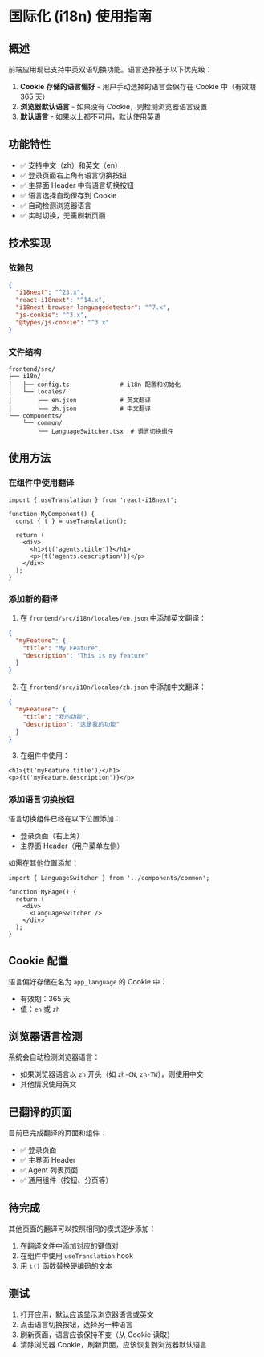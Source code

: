 # 国际化 (i18n) 使用指南

## 概述

前端应用现已支持中英双语切换功能。语言选择基于以下优先级：

1. **Cookie 存储的语言偏好** - 用户手动选择的语言会保存在 Cookie 中（有效期 365 天）
2. **浏览器默认语言** - 如果没有 Cookie，则检测浏览器语言设置
3. **默认语言** - 如果以上都不可用，默认使用英语

## 功能特性

- ✅ 支持中文（zh）和英文（en）
- ✅ 登录页面右上角有语言切换按钮
- ✅ 主界面 Header 中有语言切换按钮
- ✅ 语言选择自动保存到 Cookie
- ✅ 自动检测浏览器语言
- ✅ 实时切换，无需刷新页面

## 技术实现

### 依赖包

```json
{
  "i18next": "^23.x",
  "react-i18next": "^14.x",
  "i18next-browser-languagedetector": "^7.x",
  "js-cookie": "^3.x",
  "@types/js-cookie": "^3.x"
}
```

### 文件结构

```
frontend/src/
├── i18n/
│   ├── config.ts              # i18n 配置和初始化
│   └── locales/
│       ├── en.json            # 英文翻译
│       └── zh.json            # 中文翻译
└── components/
    └── common/
        └── LanguageSwitcher.tsx  # 语言切换组件
```

## 使用方法

### 在组件中使用翻译

```tsx
import { useTranslation } from 'react-i18next';

function MyComponent() {
  const { t } = useTranslation();
  
  return (
    <div>
      <h1>{t('agents.title')}</h1>
      <p>{t('agents.description')}</p>
    </div>
  );
}
```

### 添加新的翻译

1. 在 `frontend/src/i18n/locales/en.json` 中添加英文翻译：
```json
{
  "myFeature": {
    "title": "My Feature",
    "description": "This is my feature"
  }
}
```

2. 在 `frontend/src/i18n/locales/zh.json` 中添加中文翻译：
```json
{
  "myFeature": {
    "title": "我的功能",
    "description": "这是我的功能"
  }
}
```

3. 在组件中使用：
```tsx
<h1>{t('myFeature.title')}</h1>
<p>{t('myFeature.description')}</p>
```

### 添加语言切换按钮

语言切换组件已经在以下位置添加：
- 登录页面（右上角）
- 主界面 Header（用户菜单左侧）

如需在其他位置添加：
```tsx
import { LanguageSwitcher } from '../components/common';

function MyPage() {
  return (
    <div>
      <LanguageSwitcher />
    </div>
  );
}
```

## Cookie 配置

语言偏好存储在名为 `app_language` 的 Cookie 中：
- 有效期：365 天
- 值：`en` 或 `zh`

## 浏览器语言检测

系统会自动检测浏览器语言：
- 如果浏览器语言以 `zh` 开头（如 `zh-CN`, `zh-TW`），则使用中文
- 其他情况使用英文

## 已翻译的页面

目前已完成翻译的页面和组件：
- ✅ 登录页面
- ✅ 主界面 Header
- ✅ Agent 列表页面
- ✅ 通用组件（按钮、分页等）

## 待完成

其他页面的翻译可以按照相同的模式逐步添加：
1. 在翻译文件中添加对应的键值对
2. 在组件中使用 `useTranslation` hook
3. 用 `t()` 函数替换硬编码的文本

## 测试

1. 打开应用，默认应该显示浏览器语言或英文
2. 点击语言切换按钮，选择另一种语言
3. 刷新页面，语言应该保持不变（从 Cookie 读取）
4. 清除浏览器 Cookie，刷新页面，应该恢复到浏览器默认语言
